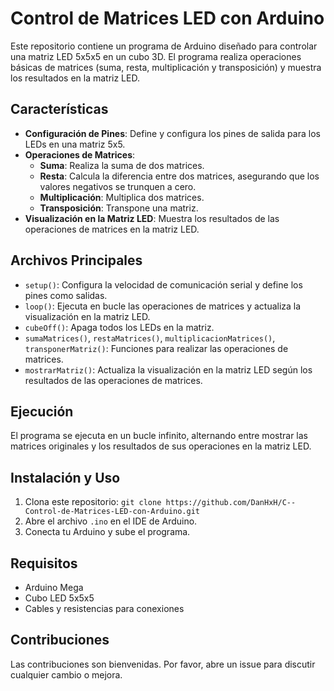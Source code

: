 # Control de Matrices LED con Arduino

Este repositorio contiene un programa de Arduino diseñado para controlar una matriz LED 5x5x5 en un cubo 3D. El programa realiza operaciones básicas de matrices (suma, resta, multiplicación y transposición) y muestra los resultados en la matriz LED.

## Características

- **Configuración de Pines**: Define y configura los pines de salida para los LEDs en una matriz 5x5.
- **Operaciones de Matrices**:
  - **Suma**: Realiza la suma de dos matrices.
  - **Resta**: Calcula la diferencia entre dos matrices, asegurando que los valores negativos se trunquen a cero.
  - **Multiplicación**: Multiplica dos matrices.
  - **Transposición**: Transpone una matriz.
- **Visualización en la Matriz LED**: Muestra los resultados de las operaciones de matrices en la matriz LED.

## Archivos Principales

- `setup()`: Configura la velocidad de comunicación serial y define los pines como salidas.
- `loop()`: Ejecuta en bucle las operaciones de matrices y actualiza la visualización en la matriz LED.
- `cubeOff()`: Apaga todos los LEDs en la matriz.
- `sumaMatrices()`, `restaMatrices()`, `multiplicacionMatrices()`, `transponerMatriz()`: Funciones para realizar las operaciones de matrices.
- `mostrarMatriz()`: Actualiza la visualización en la matriz LED según los resultados de las operaciones de matrices.

## Ejecución

El programa se ejecuta en un bucle infinito, alternando entre mostrar las matrices originales y los resultados de sus operaciones en la matriz LED. 

## Instalación y Uso

1. Clona este repositorio: `git clone https://github.com/DanHxH/C--Control-de-Matrices-LED-con-Arduino.git`
2. Abre el archivo `.ino` en el IDE de Arduino.
3. Conecta tu Arduino y sube el programa.

## Requisitos

- Arduino Mega
- Cubo LED 5x5x5
- Cables y resistencias para conexiones

## Contribuciones

Las contribuciones son bienvenidas. Por favor, abre un issue para discutir cualquier cambio o mejora.
